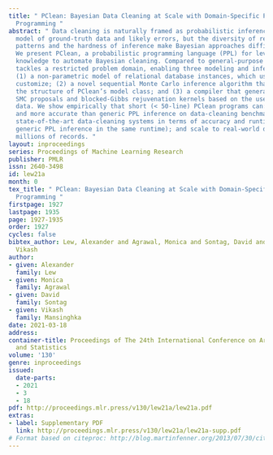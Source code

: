 ```yaml
---
title: " PClean: Bayesian Data Cleaning at Scale with Domain-Specific Probabilistic
  Programming "
abstract: " Data cleaning is naturally framed as probabilistic inference in a generative
  model of ground-truth data and likely errors, but the diversity of real-world error
  patterns and the hardness of inference make Bayesian approaches difficult to automate.
  We present PClean, a probabilistic programming language (PPL) for leveraging dataset-specific
  knowledge to automate Bayesian cleaning. Compared to general-purpose PPLs, PClean
  tackles a restricted problem domain, enabling three modeling and inference innovations:
  (1) a non-parametric model of relational database instances, which users’ programs
  customize; (2) a novel sequential Monte Carlo inference algorithm that exploits
  the structure of PClean’s model class; and (3) a compiler that generates near-optimal
  SMC proposals and blocked-Gibbs rejuvenation kernels based on the user’s model and
  data. We show empirically that short (< 50-line) PClean programs can: be faster
  and more accurate than generic PPL inference on data-cleaning benchmarks; match
  state-of-the-art data-cleaning systems in terms of accuracy and runtime (unlike
  generic PPL inference in the same runtime); and scale to real-world datasets with
  millions of records. "
layout: inproceedings
series: Proceedings of Machine Learning Research
publisher: PMLR
issn: 2640-3498
id: lew21a
month: 0
tex_title: " PClean: Bayesian Data Cleaning at Scale with Domain-Specific Probabilistic
  Programming "
firstpage: 1927
lastpage: 1935
page: 1927-1935
order: 1927
cycles: false
bibtex_author: Lew, Alexander and Agrawal, Monica and Sontag, David and Mansinghka,
  Vikash
author:
- given: Alexander
  family: Lew
- given: Monica
  family: Agrawal
- given: David
  family: Sontag
- given: Vikash
  family: Mansinghka
date: 2021-03-18
address: 
container-title: Proceedings of The 24th International Conference on Artificial Intelligence
  and Statistics
volume: '130'
genre: inproceedings
issued:
  date-parts:
  - 2021
  - 3
  - 18
pdf: http://proceedings.mlr.press/v130/lew21a/lew21a.pdf
extras:
- label: Supplementary PDF
  link: http://proceedings.mlr.press/v130/lew21a/lew21a-supp.pdf
# Format based on citeproc: http://blog.martinfenner.org/2013/07/30/citeproc-yaml-for-bibliographies/
---
```

